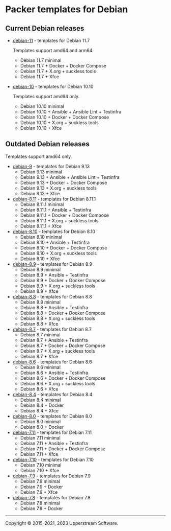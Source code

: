 # Packer templates for Debian

## Current Debian releases

* [debian-11](debian-11/README.mdown) - templates for Debian 11.7

  Templates support amd64 and arm64.

  * Debian 11.7 minimal
  * Debian 11.7 + Docker + Docker Compose
  * Debian 11.7 + X.org + suckless tools
  * Debian 11.7 + Xfce
* [debian-10](debian-10/README.mdown) - templates for Debian 10.10

  Templates support amd64 only.

  * Debian 10.10 minimal
  * Debian 10.10 + Ansible + Ansible Lint + Testinfra
  * Debian 10.10 + Docker + Docker Compose
  * Debian 10.10 + X.org + suckless tools
  * Debian 10.10 + Xfce

## Outdated Debian releases

Templates support amd64 only.

* [debian-9](debian-9/README.mdown) - templates for Debian 9.13
  * Debian 9.13 minimal
  * Debian 9.13 + Ansible + Ansible Lint + Testinfra
  * Debian 9.13 + Docker + Docker Compose
  * Debian 9.13 + X.org + suckless tools
  * Debian 9.13 + Xfce
* [debian-8.11](debian-8.11/README.mdown) - templates for Debian 8.11.1
  * Debian 8.11.1 minimal
  * Debian 8.11.1 + Ansible + Testinfra
  * Debian 8.11.1 + Docker + Docker Compose
  * Debian 8.11.1 + X.org + suckless tools
  * Debian 8.11.1 + Xfce
* [debian-8.10](debian-8.10/README.mdown) - templates for Debian 8.10
  * Debian 8.10 minimal
  * Debian 8.10 + Ansible + Testinfra
  * Debian 8.10 + Docker + Docker Compose
  * Debian 8.10 + X.org + suckless tools
  * Debian 8.10 + Xfce
* [debian-8.9](debian-8.9/README.mdown) - templates for Debian 8.9
  * Debian 8.9 minimal
  * Debian 8.9 + Ansible + Testinfra
  * Debian 8.9 + Docker + Docker Compose
  * Debian 8.9 + X.org + suckless tools
  * Debian 8.9 + Xfce
* [debian-8.8](debian-8.8/README.mdown) - templates for Debian 8.8
  * Debian 8.8 minimal
  * Debian 8.8 + Ansible + Testinfra
  * Debian 8.8 + Docker + Docker Compose
  * Debian 8.8 + X.org + suckless tools
  * Debian 8.8 + Xfce
* [debian-8.7](debian-8.7/README.mdown) - templates for Debian 8.7
  * Debian 8.7 minimal
  * Debian 8.7 + Ansible + Testinfra
  * Debian 8.7 + Docker + Docker Compose
  * Debian 8.7 + X.org + suckless tools
  * Debian 8.7 + Xfce
* [debian-8.6](debian-8.6/README.mdown) - templates for Debian 8.6
  * Debian 8.6 minimal
  * Debian 8.6 + Ansible + Testinfra
  * Debian 8.6 + Docker + Docker Compose
  * Debian 8.6 + X.org + suckless tools
  * Debian 8.6 + Xfce
* [debian-8.4](debian-8.4/README.mdown) - templates for Debian 8.4
  * Debian 8.4 minimal
  * Debian 8.4 + Docker
  * Debian 8.4 + Xfce
* [debian-8.0](debian-8.0/README.mdown) - templates for Debian 8.0
  * Debian 8.0 minimal
  * Debian 8.0 + Docker
* [debian-7.11](debian-7.11/README.mdown) - templates for Debian 7.11
  * Debian 7.11 minimal
  * Debian 7.11 + Ansible + Testinfra
  * Debian 7.11 + Docker + Docker Compose
  * Debian 7.11 + Xfce
* [debian-7.10](debian-7.10/README.mdown) - templates for Debian 7.10
  * Debian 7.10 minimal
  * Debian 7.10 + Xfce
* [debian-7.9](debian-7.9/README.mdown) - templates for Debian 7.9
  * Debian 7.9 minimal
  * Debian 7.9 + Docker
  * Debian 7.9 + Xfce
* [debian-7.8](debian-7.8/README.mdown) - templates for Debian 7.8
  * Debian 7.8 minimal
  * Debian 7.8 + Docker

- - -

Copyright &copy; 2015-2021, 2023 Upperstream Software.

